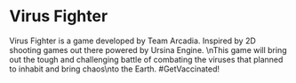 # Virus Fighter
 
Virus Fighter is a game developed by Team Arcadia. Inspired by 2D shooting games out there powered by Ursina Engine. \nThis game will bring out the tough and challenging battle of combating the viruses that planned to inhabit and bring chaos\nto the Earth. #GetVaccinated!
